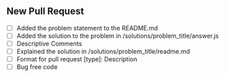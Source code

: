 ## New Pull Request

<!-- Before Submitting the pull request make sure the following checklist is complete. -->

- [ ] Added the problem statement to the README.md
- [ ] Added the solution to the problem in /solutions/problem_title/answer.js
- [ ] Descriptive Comments
- [ ] Explained the solution in /solutions/problem_title/readme.md
- [ ] Format for pull request [type]: Description
- [ ] Bug free code

<!-- For referencing the Issue solved use Fixed: #issueNumber -->
